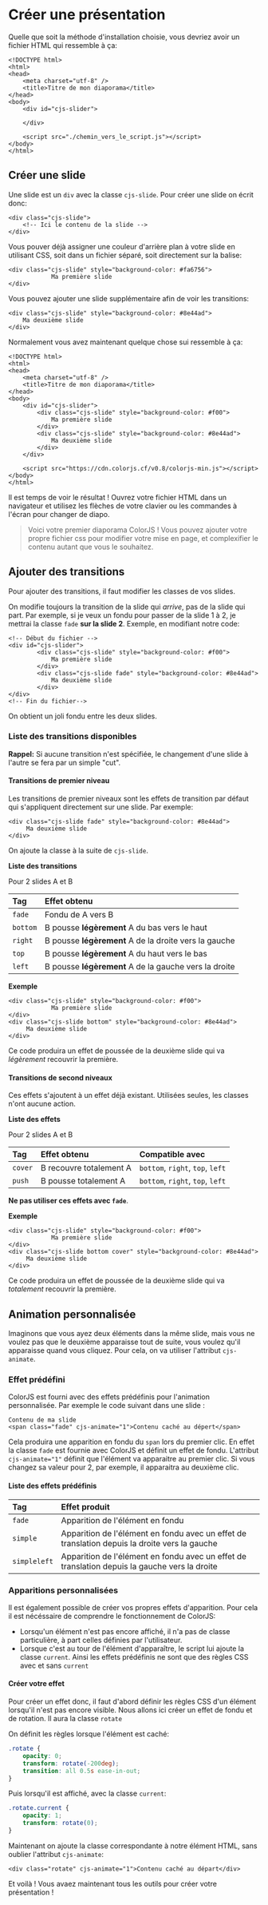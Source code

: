 # Créer une présentation

Quelle que soit la méthode d'installation choisie, vous devriez avoir un fichier HTML qui ressemble à ça:

```markup
<!DOCTYPE html>
<html>
<head>
    <meta charset="utf-8" />
    <title>Titre de mon diaporama</title>
</head>
<body>
    <div id="cjs-slider">

    </div>

    <script src="./chemin_vers_le_script.js"></script>
</body>
</html>
```

## Créer une slide

Une slide est un `div` avec la classe `cjs-slide`. Pour créer une slide on écrit donc:

```markup
<div class="cjs-slide">
    <!-- Ici le contenu de la slide -->
</div>
```

Vous pouver déjà assigner une couleur d'arrière plan à votre slide en utilisant CSS, soit dans un fichier séparé, soit directement sur la balise:

```markup
<div class="cjs-slide" style="background-color: #fa6756">
            Ma première slide
</div>
```

Vous pouvez ajouter une slide supplémentaire afin de voir les transitions:

```markup
<div class="cjs-slide" style="background-color: #8e44ad">
    Ma deuxième slide
</div>
```

Normalement vous avez maintenant quelque chose sui ressemble à ça:

```markup
<!DOCTYPE html>
<html>
<head>
    <meta charset="utf-8" />
    <title>Titre de mon diaporama</title>
</head>
<body>
    <div id="cjs-slider">
        <div class="cjs-slide" style="background-color: #f00">
            Ma première slide
        </div>
        <div class="cjs-slide" style="background-color: #8e44ad">
            Ma deuxième slide
        </div>
    </div>

    <script src="https://cdn.colorjs.cf/v0.8/colorjs-min.js"></script>
</body>
</html>
```

Il est temps de voir le résultat ! Ouvrez votre fichier HTML dans un navigateur et utilisez les flèches de votre clavier ou les commandes à l'écran pour changer de diapo.

> Voici votre premier diaporama ColorJS ! Vous pouvez ajouter votre propre fichier css pour modifier votre mise en page, et complexifier le contenu autant que vous le souhaitez.

## Ajouter des transitions

Pour ajouter des transitions, il faut modifier les classes de vos slides.

On modifie toujours la transition de la slide qui _arrive_, pas de la slide qui part. Par exemple, si je veux un fondu pour passer de la slide 1 à 2, je mettrai la classe `fade` **sur la slide 2**. Exemple, en modifiant notre code:

```markup
<!-- Début du fichier -->
<div id="cjs-slider">
        <div class="cjs-slide" style="background-color: #f00">
            Ma première slide
        </div>
        <div class="cjs-slide fade" style="background-color: #8e44ad">
            Ma deuxième slide
        </div>
</div>
<!-- Fin du fichier-->
```

On obtient un joli fondu entre les deux slides.

### Liste des transitions disponibles

**Rappel:** Si aucune transition n'est spécifiée, le changement d'une slide à l'autre se fera par un simple "cut".

#### Transitions de premier niveau

Les transitions de premier niveaux sont les effets de transition par défaut qui s'appliquent directement sur une slide. Par exemple:

```markup
<div class="cjs-slide fade" style="background-color: #8e44ad">
     Ma deuxième slide
</div>
```

On ajoute la classe à la suite de `cjs-slide`.

**Liste des transitions**

Pour 2 slides A et B

| Tag | Effet obtenu |
| :--- | :--- |
| `fade` | Fondu de A vers B |
| `bottom` | B pousse **légèrement** A du bas vers le haut |
| `right` | B pousse **légèrement** A de la droite vers la gauche |
| `top` | B pousse **légèrement** A du haut vers le bas |
| `left` | B pousse **légèrement** A de la gauche vers la droite |

**Exemple**

```markup
<div class="cjs-slide" style="background-color: #f00">
            Ma première slide
</div>
<div class="cjs-slide bottom" style="background-color: #8e44ad">
     Ma deuxième slide
</div>
```

Ce code produira un effet de poussée de la deuxième slide qui va _légèrement_ recouvrir la première.

#### Transitions de second niveaux

Ces effets s'ajoutent à un effet déjà existant. Utilisées seules, les classes n'ont aucune action.

**Liste des effets**

Pour 2 slides A et B

| Tag | Effet obtenu | Compatible avec |
| :--- | :--- | :--- |
| `cover` | B recouvre totalement A | `bottom`, `right`, `top`, `left` |
| `push` | B pousse totalement A | `bottom`, `right`, `top`, `left` |

**Ne pas utiliser ces effets avec `fade`**.

**Exemple**

```markup
<div class="cjs-slide" style="background-color: #f00">
            Ma première slide
</div>
<div class="cjs-slide bottom cover" style="background-color: #8e44ad">
     Ma deuxième slide
</div>
```

Ce code produira un effet de poussée de la deuxième slide qui va _totalement_ recouvrir la première.

## Animation personnalisée

Imaginons que vous ayez deux éléments dans la même slide, mais vous ne voulez pas que le deuxième apparaisse tout de suite, vous voulez qu'il apparaisse quand vous cliquez. Pour cela, on va utiliser l'attribut `cjs-animate`.

### Effet prédéfini

ColorJS est fourni avec des effets prédéfinis pour l'animation personnalisée. Par exemple le code suivant dans une slide :

```markup
Contenu de ma slide
<span class="fade" cjs-animate="1">Contenu caché au dépert</span>
```

Cela produira une apparition en fondu du `span` lors du premier clic. En effet la classe `fade` est fournie avec ColorJS et définit un effet de fondu. L'attribut `cjs-animate="1"` définit que l'élément va apparaitre au premier clic. Si vous changez sa valeur pour 2, par exemple, il apparaitra au deuxième clic.

#### Liste des effets prédéfinis

| Tag | Effet produit |
| :--- | :--- |
| `fade` | Apparition de l'élément en fondu |
| `simple` | Apparition de l'élément en fondu avec un effet de translation depuis la droite vers la gauche |
| `simpleleft` | Apparition de l'élément en fondu avec un effet de translation depuis la gauche vers la droite |

### Apparitions personnalisées

Il est également possible de créer vos propres effets d'apparition. Pour cela il est nécéssaire de comprendre le fonctionnement de ColorJS:

* Lorsqu'un élément n'est pas encore affiché, il n'a pas de classe particulière, à part celles définies par l'utilisateur.
* Lorsque c'est au tour de l'élément d'apparaître, le script lui ajoute la classe `current`. Ainsi les effets prédéfinis ne sont que des règles CSS avec et sans `current`

#### Créer votre effet

Pour créer un effet donc, il faut d'abord définir les règles CSS d'un élément lorsqu'il n'est pas encore visible. Nous allons ici créer un effet de fondu et de rotation. Il aura la classe `rotate`

On définit les règles lorsque l'élément est caché:

```css
.rotate {
    opacity: 0;
    transform: rotate(-200deg);
    transition: all 0.5s ease-in-out;
}
```

Puis lorsqu'il est affiché, avec la classe `current`:

```css
.rotate.current {
    opacity: 1;
    transform: rotate(0);
}
```

Maintenant on ajoute la classe correspondante à notre élément HTML, sans oublier l'attribut `cjs-animate`:

```markup
<div class="rotate" cjs-animate="1">Contenu caché au départ</div>
```

Et voilà ! Vous avaez maintenant tous les outils pour créer votre présentation !

